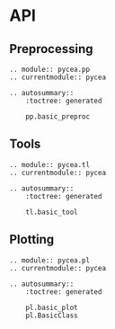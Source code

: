 # API

## Preprocessing

```{eval-rst}
.. module:: pycea.pp
.. currentmodule:: pycea

.. autosummary::
    :toctree: generated

    pp.basic_preproc
```

## Tools

```{eval-rst}
.. module:: pycea.tl
.. currentmodule:: pycea

.. autosummary::
    :toctree: generated

    tl.basic_tool
```

## Plotting

```{eval-rst}
.. module:: pycea.pl
.. currentmodule:: pycea

.. autosummary::
    :toctree: generated

    pl.basic_plot
    pl.BasicClass
```
